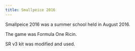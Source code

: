 ```yaml
---
title: Smallpeice 2016
---
```


Smallpeice 2016 was a summer school held in August 2016.

The game was Formula One Ricin.

SR v3 kit was modified and used.
